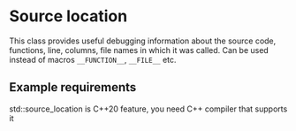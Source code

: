 # Source location
This class provides useful debugging information about the source code, functions, line, columns, file names in which it was called. Can be used instead of macros `__FUNCTION__`, `__FILE__` etc.
 
## Example requirements
std::source_location is C++20 feature, you need C++ compiler that supports it
